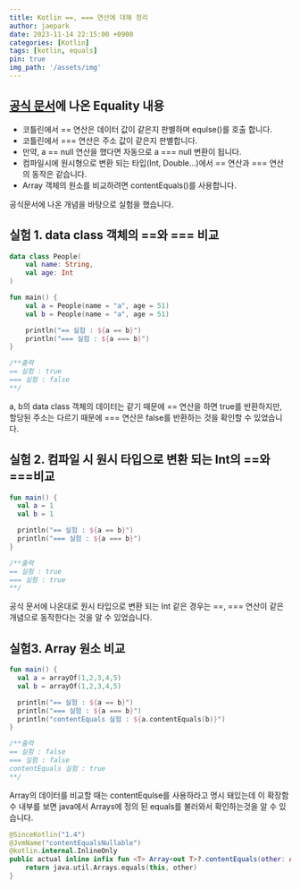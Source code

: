 ```yaml
---
title: Kotlin ==, === 연산에 대해 정리
author: jaepark
date: 2023-11-14 22:15:00 +0900
categories: [Kotlin]
tags: [kotlin, equals]
pin: true
img_path: '/assets/img'
---
```

## **[공식 문서](https://kotlinlang.org/docs/equality.html)에 나온 Equality 내용**
- 코틀린에서 == 연산은 데이터 값이 같은지 판별하며 equlse()를 호출 합니다.
- 코틀린에서 === 연산은 주소 값이 같은지 판별합니다.
- 만약, a == null 연산을 했다면 자동으로 a === null 변환이 됩니다.
- 컴파일시에 원시형으로 변환 되는 타입(Int, Double...)에서 == 연산과 === 연산의 동작은 같습니다.
- Array 객체의 원소를 비교하려면 contentEquals()를 사용합니다.

공식문서에 나온 개념을 바탕으로 실험을 했습니다.
## **실험 1. data class 객체의 ==와 === 비교**
```kotlin
data class People(
    val name: String,
    val age: Int
)

fun main() {
    val a = People(name = "a", age = 51)
    val b = People(name = "a", age = 51)

    println("== 실험 : ${a == b}")
    println("=== 실험 : ${a === b}")
}

/**출력
== 실험 : true
=== 실험 : false
**/
```

a, b의 data class 객체의 데이터는 같기 때문에 == 연산을 하면 true를 반환하지만, 할당된 주소는 다르기 때문에 === 연산은 false를 반환하는 것을 확인할 수 있었습니다.

## **실험 2. 컴파일 시 원시 타입으로 변환 되는 Int의 ==와 ===비교**
```kotlin
fun main() {
  val a = 1
  val b = 1

  println("== 실험 : ${a == b}")
  println("=== 실험 : ${a === b}")
}

/**출력
== 실험 : true
=== 실험 : true
**/
```

공식 문서에 나온대로 원시 타입으로 변환 되는 Int 같은 경우는 ==, === 연산이 같은 개념으로 동작한다는 것을 알 수 있었습니다. 

## **실험3. Array 원소 비교**
```kotlin
fun main() {
  val a = arrayOf(1,2,3,4,5)
  val b = arrayOf(1,2,3,4,5)

  println("== 실험 : ${a == b}")
  println("=== 실험 : ${a === b}")
  println("contentEquals 실험 : ${a.contentEquals(b)}")
}

/**출력
== 실험 : false
=== 실험 : false
contentEquals 실험 : true
**/
```
Array의 데이터를 비교할 때는 contentEqulse를 사용하라고 명시 돼있는데 이 확장함수 내부를 보면 java에서 Arrays에 정의 된 equals를 불러와서 확인하는것을 알 수 있습니다. 
```kotlin
@SinceKotlin("1.4")
@JvmName("contentEqualsNullable")
@kotlin.internal.InlineOnly
public actual inline infix fun <T> Array<out T>?.contentEquals(other: Array<out T>?): Boolean {
    return java.util.Arrays.equals(this, other)
}
```
